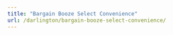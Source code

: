 ```yaml
---
title: "Bargain Booze Select Convenience"
url: /darlington/bargain-booze-select-convenience/
---
```


